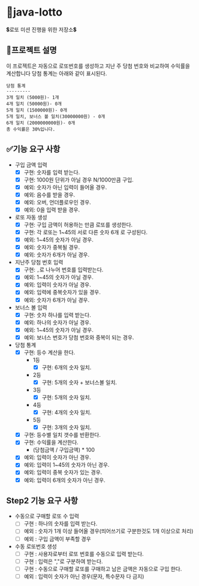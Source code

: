 # 🚀java-lotto
💲로또 미션 진행을 위한 저장소💲

## 🌸프로젝트 설명
이 프로젝트은 자동으로 로또번호를 생성하고 지난 주 당첨 번호와 비교하여 수익률을 계산합니다
당첨 통계는 아래와 같이 표시된다.
```
당첨 통계
---------
3개 일치 (5000원)- 1개
4개 일치 (50000원)- 0개
5개 일치 (1500000원)- 0개
5개 일치, 보너스 볼 일치(30000000원) - 0개
6개 일치 (2000000000원)- 0개
총 수익률은 30%입니다.
```

## ✅기능 요구 사항
- 구입 금액 입력
    - [x] 구현: 숫자를 입력 받는다.
    - [x] 구현: 1000원 단위가 아닐 경우 N/1000만큼 구입.
    - [x] 예외: 숫자가 아닌 입력이 들어올 경우.
    - [x] 예외: 음수를 받을 경우.
    - [x] 예외: 오버, 언더플로우인 경우.
    - [x] 예외: 0을 입력 받을 경우.
    
- 로또 자동 생성
    - [x] 구현: 구입 금액이 허용하는 만큼 로또를 생성한다.
    - [x] 구현: 각 로또는 1~45의 서로 다른 숫자 6개 로 구성된다. 
    - [x] 예외: 1~45의 숫자가 아닐 경우. 
    - [x] 예외: 숫자가 중복될 경우.
    - [x] 예외: 숫자가 6개가 아닐 경우.
    
- 지난주 당첨 번호 입력
    - [x] 구현: `,`로 나누어 번호를 입력받는다.
    - [x] 예외: 1~45의 숫자가 아닐 경우.
    - [x] 예외: 입력이 숫자가 아닐 경우.
    - [x] 예외: 입력에 중복숫자가 있을 경우.
    - [x] 예외: 숫자가 6개가 아닐 경우.
    
- 보너스 볼 입력
    - [x] 구현: 숫자 하나를 입력 받는다.
    - [x] 예외: 하나의 숫자가 아닐 경우.
    - [x] 예외: 1~45의 숫자가 아닐 경우.
    - [x] 예외: 보너스 번호가 당첨 번호와 중복이 되는 경우.

- 당첨 통계
    - [x] 구현: 등수 계산을 한다.
        - 1등
            - [x] 구현: 6개의 숫자 일치.
        - 2등
            - [x] 구현: 5개의 숫자 + 보너스볼 일치.
        - 3등
            - [x] 구현: 5개의 숫자 일치.
        - 4등
            - [x] 구현: 4개의 숫자 일치.
        - 5등
            - [x] 구현: 3개의 숫자 일치.
    - [x] 구현: 등수별 일치 갯수를 반환한다.
    - [x] 구현: 수익률을 계산한다.
        - (당첨금액 / 구입금액) * 100
    - [x] 예외: 입력이 숫자가 아닌 경우.
    - [x] 예외: 입력이 1~45의 숫자가 아닌 경우.
    - [x] 예외: 입력이 중복 숫자가 있는 경우.
    - [x] 예외: 입력이 6개의 숫자가 아닌 경우.
   
## Step2 기능 요구 사항

- 수동으로 구매할 로또 수 입력
    - [ ] 구현 : 하나의 숫자를 입력 받는다.
    - [ ] 예외 : 숫자가 1개 이상 들어올 경우(띄어쓰기로 구분한것도 1개 이상으로 처리)
    - [ ] 예외 : 구입 금액이 부족할 경우
    
- 수동 로또번호 생성
    - [ ] 구현 : 사용자로부터 로또 번호를 수동으로 입력 받는다.
    - [ ] 구현 : 입력은 ","로 구분하여 받는다.
    - [ ] 구현 : 수동으로 구매할 로또를 구매하고 남은 금액은 자동으로 구입 한다.
    - [ ] 예외 : 입력이 숫자가 아닌 경우(문자, 특수문자 다 금지)